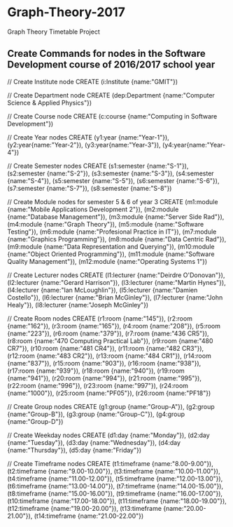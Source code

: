 # Graph-Theory-2017
Graph Theory Timetable Project 

## Create Commands for nodes in the Software Development course of 2016/2017 school year
// Create Institute node
CREATE (i:Institute {name:"GMIT"})

// Create Department node
CREATE (dep:Department {name:"Computer Science & Applied Physics"})

// Create Course node
CREATE (c:course {name:"Computing in Software Development"})

// Create Year nodes
CREATE (y1:year {name:"Year-1"}),
 (y2:year{name:"Year-2"}), 
 (y3:year{name:"Year-3"}), 
 (y4:year{name:"Year-4"})

// Create Semester nodes
CREATE (s1:semester {name:"S-1"}),
 (s2:semester {name:"S-2"}),
 (s3:semester {name:"S-3"}),
 (s4:semester {name:"S-4"}),
 (s5:semester {name:"S-5"}),
 (s6:semester {name:"S-6"}),
 (s7:semester {name:"S-7"}),
 (s8:semester {name:"S-8"})

// Create Module nodes for semester 5 & 6 of year 3
CREATE (m1:module {name:"Mobile Applications Development 2"}),
 (m2:module {name:"Database Management"}),
 (m3:module {name:"Server Side Rad"}),
 (m4:module {name:"Graph Theory"}),
 (m5:module {name:"Software Testing"}),
 (m6:module {name:"Profesional Practice in IT"}),
 (m7:module {name:"Graphics Programming"}),
 (m8:module {name:"Data Centric Rad"}),
 (m9:module {name:"Data Representation and Querying"}),
 (m10:module {name:"Object Oriented Programming"}),
 (m11:module {name:"Software Quality Management"}),
 (m12:module {name:"Operating Systems 1"})

// Create Lecturer nodes
CREATE (l1:lecturer {name:"Deirdre O'Donovan"}),
 (l2:lecturer {name:"Gerard Harrison"}),
 (l3:lecturer {name:"Martin Hynes"}),
 (l4:lecturer {name:"Ian McLoughlin"}),
 (l5:lecturer {name:"Damien Costello"}),
 (l6:lecturer {name:"Brian McGinley"}),
 (l7:lecturer {name:"John Healy"}),
 (l8:lecturer {name:"Joseph McGinley"})

// Create Room nodes
CREATE (r1:room {name:"145"}),
 (r2:room {name:"162"}),
 (r3:room {name:"165"}),
 (r4:room {name:"208"}),
 (r5:room {name:"223"}),
 (r6:room {name:"379"}),
 (r7:room {name:"436 CR5"}),
 (r8:room {name:"470 Computing Practical Lab"}),
 (r9:room {name:"480 CR7"}),
 (r10:room {name:"481 CR4"}),
 (r11:room {name:"482 CR3"}),
 (r12:room {name:"483 CR2"}),
 (r13:room {name:"484 CR1"}),
 (r14:room {name:"837"}),
 (r15:room {name:"903"}),
 (r16:room {name:"938"}),
 (r17:room {name:"939"}),
 (r18:room {name:"940"}),
 (r19:room {name:"941"}),
 (r20:room {name:"994"}),
 (r21:room {name:"995"}),
 (r22:room {name:"996"}),
 (r23:room {name:"997"}),
 (r24:room {name:"1000"}),
 (r25:room {name:"PF05"}),
 (r26:room {name:"PF18"})

// Create Group nodes
CREATE (g1:group {name:"Group-A"}),
(g2:group {name:"Group-B"}),
(g3:group {name:"Group-C"}),
(g4:group {name:"Group-D"})

// Create Weekday nodes
CREATE (d1:day {name:"Monday"}),
 (d2:day {name:"Tuesday"}),
 (d3:day {name:"Wednesday"}),
 (d4:day {name:"Thursday"}),
 (d5:day {name:"Friday"})

// Create Timeframe nodes
CREATE (t1:timeframe {name:"8.00-9.00"}),
 (t2:timeframe {name:"9.00-10.00"}),
 (t3:timeframe {name:"10.00-11.00"}),
 (t4:timeframe {name:"11.00-12.00"}),
 (t5:timeframe {name:"12.00-13.00"}),
 (t6:timeframe {name:"13.00-14.00"}),
 (t7:timeframe {name:"14.00-15.00"}),
 (t8:timeframe {name:"15.00-16.00"}),
 (t9:timeframe {name:"16.00-17.00"}),
 (t10:timeframe {name:"17.00-18.00"}),
 (t11:timeframe {name:"18.00-19.00"}),
 (t12:timeframe {name:"19.00-20.00"}),
 (t13:timeframe {name:"20.00-21.00"}),
 (t14:timeframe {name:"21.00-22.00"})
